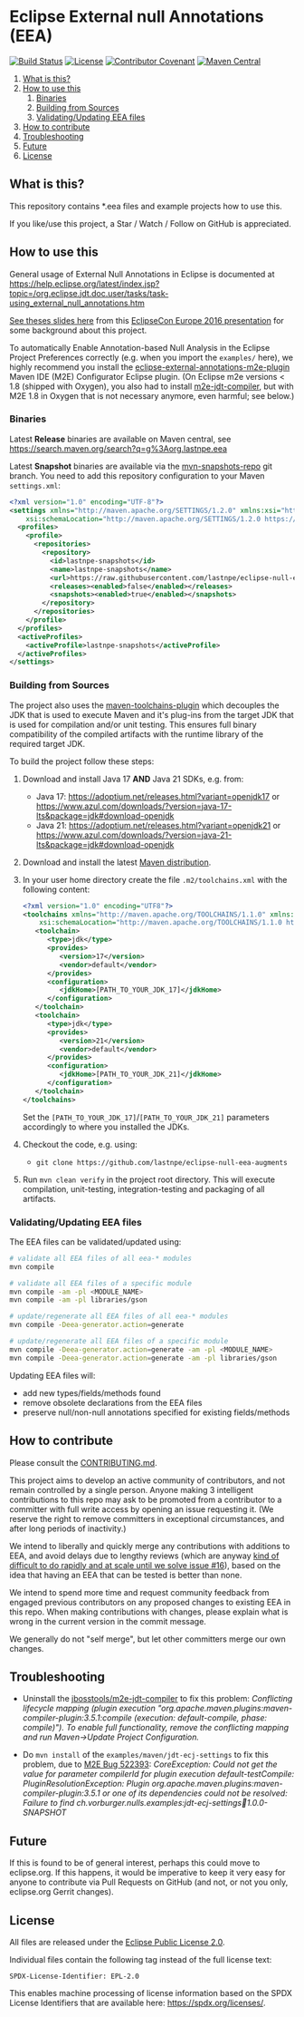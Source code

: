 # Eclipse External null Annotations (EEA)

[![Build Status](https://github.com/lastnpe/eclipse-null-eea-augments/workflows/Build/badge.svg "GitHub Actions")](https://github.com/lastnpe/eclipse-null-eea-augments/actions?query=workflow%3A%22Build%22)
[![License](https://img.shields.io/github/license/lastnpe/eclipse-null-eea-augments.svg?color=blue)](LICENSE.txt)
[![Contributor Covenant](https://img.shields.io/badge/Contributor%20Covenant-v2.1%20adopted-ff69b4.svg)](CODE_OF_CONDUCT.md)
[![Maven Central](https://img.shields.io/maven-central/v/org.lastnpe.eea/eea-all)](https://central.sonatype.com/artifact/org.lastnpe.eea/eea-all)


1. [What is this?](#what-is-this)
1. [How to use this](#usage)
   1. [Binaries](#binaries)
   1. [Building from Sources](#building)
   1. [Validating/Updating EEA files](#validate_update)
1. [How to contribute](#contribute)
1. [Troubleshooting](#troubleshooting)
1. [Future](#future)
1. [License](#license)


## <a name="what-is-this"></a>What is this?

This repository contains *.eea files and example projects how to use this.

If you like/use this project, a Star / Watch / Follow on GitHub is appreciated.


## <a name="usage"></a>How to use this

General usage of External Null Annotations in Eclipse is documented at
https://help.eclipse.org/latest/index.jsp?topic=/org.eclipse.jdt.doc.user/tasks/task-using_external_null_annotations.htm

[See theses slides here](https://www.slideshare.net/mikervorburger/the-end-of-the-world-as-we-know-it-aka-your-last-nullpointerexception-1b-bugs) from this
[EclipseCon Europe 2016 presentation](https://www.eclipsecon.org/europe2016/session/end-world-we-know-it-aka-your-last-nullpointerexception-1b-bugs) for some background about this project.

To automatically Enable Annotation-based Null Analysis in the Eclipse Project Preferences correctly (e.g. when you import the `examples/` here), we highly
recommend you install the [eclipse-external-annotations-m2e-plugin](https://github.com/lastnpe/eclipse-external-annotations-m2e-plugin) Maven IDE (M2E) Configurator Eclipse plugin.
(On Eclipse m2e versions < 1.8 (shipped with Oxygen), you also had to install [m2e-jdt-compiler](https://github.com/jbosstools/m2e-jdt-compiler), but with M2E 1.8 in Oxygen that is not necessary anymore, even harmful; see below.)


### <a id="binaries"></a>Binaries

Latest **Release** binaries are available on Maven central, see https://search.maven.org/search?q=g%3Aorg.lastnpe.eea

Latest **Snapshot** binaries are available via the [mvn-snapshots-repo](https://github.com/lastnpe/eclipse-null-eea-augments/tree/mvn-snapshots-repo) git branch.
You need to add this repository configuration to your Maven `settings.xml`:

```xml
<?xml version="1.0" encoding="UTF-8"?>
<settings xmlns="http://maven.apache.org/SETTINGS/1.2.0" xmlns:xsi="http://www.w3.org/2001/XMLSchema-instance"
    xsi:schemaLocation="http://maven.apache.org/SETTINGS/1.2.0 https://maven.apache.org/xsd/settings-1.2.0.xsd">
  <profiles>
    <profile>
      <repositories>
        <repository>
          <id>lastnpe-snapshots</id>
          <name>lastnpe-snapshots</name>
          <url>https://raw.githubusercontent.com/lastnpe/eclipse-null-eea-augments/mvn-snapshots-repo</url>
          <releases><enabled>false</enabled></releases>
          <snapshots><enabled>true</enabled></snapshots>
        </repository>
      </repositories>
    </profile>
  </profiles>
  <activeProfiles>
    <activeProfile>lastnpe-snapshots</activeProfile>
  </activeProfiles>
</settings>
```


### <a id="building"></a>Building from Sources

The project also uses the [maven-toolchains-plugin](https://maven.apache.org/plugins/maven-toolchains-plugin/) which decouples the JDK that is
used to execute Maven and it's plug-ins from the target JDK that is used for compilation and/or unit testing. This ensures full binary
compatibility of the compiled artifacts with the runtime library of the required target JDK.

To build the project follow these steps:

1. Download and install Java 17 **AND** Java 21 SDKs, e.g. from:
   - Java 17: https://adoptium.net/releases.html?variant=openjdk17 or https://www.azul.com/downloads/?version=java-17-lts&package=jdk#download-openjdk
   - Java 21: https://adoptium.net/releases.html?variant=openjdk21 or https://www.azul.com/downloads/?version=java-21-lts&package=jdk#download-openjdk

1. Download and install the latest [Maven distribution](https://maven.apache.org/download.cgi).

1. In your user home directory create the file `.m2/toolchains.xml` with the following content:

   ```xml
   <?xml version="1.0" encoding="UTF8"?>
   <toolchains xmlns="http://maven.apache.org/TOOLCHAINS/1.1.0" xmlns:xsi="http://www.w3.org/2001/XMLSchema-instance"
       xsi:schemaLocation="http://maven.apache.org/TOOLCHAINS/1.1.0 https://maven.apache.org/xsd/toolchains-1.1.0.xsd">
      <toolchain>
         <type>jdk</type>
         <provides>
            <version>17</version>
            <vendor>default</vendor>
         </provides>
         <configuration>
            <jdkHome>[PATH_TO_YOUR_JDK_17]</jdkHome>
         </configuration>
      </toolchain>
      <toolchain>
         <type>jdk</type>
         <provides>
            <version>21</version>
            <vendor>default</vendor>
         </provides>
         <configuration>
            <jdkHome>[PATH_TO_YOUR_JDK_21]</jdkHome>
         </configuration>
      </toolchain>
   </toolchains>
   ```

   Set the `[PATH_TO_YOUR_JDK_17]`/`[PATH_TO_YOUR_JDK_21]` parameters accordingly
   to where you installed the JDKs.

1. Checkout the code, e.g. using:

    - `git clone https://github.com/lastnpe/eclipse-null-eea-augments`

1. Run `mvn clean verify` in the project root directory. This will execute compilation, unit-testing, integration-testing and
   packaging of all artifacts.


### <a name="validate_update"></a>Validating/Updating EEA files

The EEA files can be validated/updated using:

```bash
# validate all EEA files of all eea-* modules
mvn compile

# validate all EEA files of a specific module
mvn compile -am -pl <MODULE_NAME>
mvn compile -am -pl libraries/gson

# update/regenerate all EEA files of all eea-* modules
mvn compile -Deea-generator.action=generate

# update/regenerate all EEA files of a specific module
mvn compile -Deea-generator.action=generate -am -pl <MODULE_NAME>
mvn compile -Deea-generator.action=generate -am -pl libraries/gson
```

Updating EEA files will:
- add new types/fields/methods found
- remove obsolete declarations from the EEA files
- preserve null/non-null annotations specified for existing fields/methods


## <a name="contribute"></a>How to contribute

Please consult the [CONTRIBUTING.md](CONTRIBUTING.md).

This project aims to develop an active community of contributors, and not remain controlled by a single person.
Anyone making 3 intelligent contributions to this repo may ask to be promoted from a contributor to a committer with full write access by opening an issue requesting it.
(We reserve the right to remove committers in exceptional circumstances, and after long periods of inactivity.)

We intend to liberally and quickly merge any contributions with additions to EEA, and avoid delays due to lengthy reviews
(which are anyway [kind of difficult to do rapidly and at scale until we solve issue #16](https://github.com/lastnpe/eclipse-null-eea-augments/issues/16)),
based on the idea that having an EEA that can be tested is better than none.

We intend to spend more time and request community feedback from engaged previous contributors on any proposed changes to existing EEA in this repo.
When making contributions with changes, please explain what is wrong in the current version in the commit message.

We generally do not "self merge", but let other committers merge our own changes.


## <a name="troubleshooting"></a>Troubleshooting

* Uninstall the [jbosstools/m2e-jdt-compiler](https://github.com/jbosstools/m2e-jdt-compiler) to fix this problem: _Conflicting lifecycle mapping (plugin execution "org.apache.maven.plugins:maven-compiler-plugin:3.5.1:compile (execution: default-compile, phase: compile)"). To enable full functionality, remove the conflicting mapping and run Maven->Update Project Configuration._

* Do `mvn install` of the `examples/maven/jdt-ecj-settings` to fix this problem, due to [M2E Bug 522393](https://bugs.eclipse.org/bugs/show_bug.cgi?id=522393): _CoreException: Could not get the value for parameter compilerId for plugin execution default-testCompile: PluginResolutionException: Plugin org.apache.maven.plugins:maven-compiler-plugin:3.5.1 or one of its dependencies could not be resolved: Failure to find ch.vorburger.nulls.examples:jdt-ecj-settings:jar:1.0.0-SNAPSHOT_


## <a name="future"></a>Future

If this is found to be of general interest, perhaps this could move to eclipse.org. If this happens, it would be imperative to keep it very easy for anyone to contribute via Pull Requests on GitHub (and not, or not you only, eclipse.org Gerrit changes).


## <a name="license"></a>License

All files are released under the [Eclipse Public License 2.0](LICENSE.txt).

Individual files contain the following tag instead of the full license text:
```
SPDX-License-Identifier: EPL-2.0
```

This enables machine processing of license information based on the SPDX License Identifiers that are available here: https://spdx.org/licenses/.
